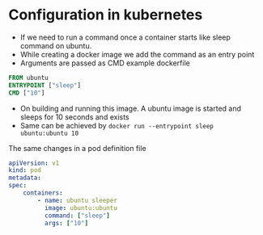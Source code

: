 # Configuration in kubernetes
- If we need to run a command once a container starts like sleep command on ubuntu.
- While creating a docker image we add the command as an entry point
- Arguments are passed as CMD
example dockerfile
```dockerfile
FROM ubuntu
ENTRYPOINT ["sleep"]
CMD ["10"]
```
- On building and running this image. A ubuntu image is started and sleeps for 10 seconds and exists
- Same can be achieved by `docker run --entrypoint sleep ubuntu:ubuntu 10`

The same changes in a pod definition file
```yml
apiVersion: v1
kind: pod
metadata:
spec:
	containers:
		- name: ubuntu sleeper
		  image: ubuntu:ubuntu
		  command: ["sleep"]
		  args: ["10"]
```

